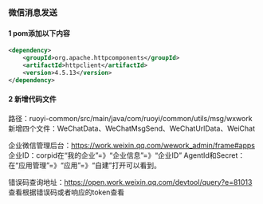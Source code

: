 ### 微信消息发送

#### 1 pom添加以下内容
````xml
<dependency>
    <groupId>org.apache.httpcomponents</groupId>
    <artifactId>httpclient</artifactId>
    <version>4.5.13</version>
</dependency>
````
#### 2 新增代码文件 
路径：ruoyi-common/src/main/java/com/ruoyi/common/utils/msg/wxwork
新增四个文件：WeChatData、WeChatMsgSend、WeChatUrlData、WeiChat

企业微信管理后台：https://work.weixin.qq.com/wework_admin/frame#apps
企业ID：corpid在“我的企业”=》“企业信息”=》“企业ID”
AgentId和Secret：在“应用管理”=》“应用”=》“自建”打开可以看到。

错误码查询地址：https://open.work.weixin.qq.com/devtool/query?e=81013
查看根据错误码或者响应的token查看


